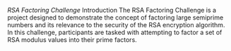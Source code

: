 *RSA Factoring Challenge*
Introduction
The RSA Factoring Challenge is a project designed to demonstrate the concept of factoring large semiprime numbers and its relevance to the security of the RSA encryption algorithm. In this challenge, participants are tasked with attempting to factor a set of RSA modulus values into their prime factors.

